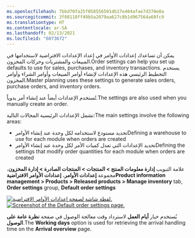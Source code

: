 ```yaml
---
ms.openlocfilehash: 7bbd70fa25f058556591db17e404afae7d370e0a
ms.sourcegitcommit: 3f08118ff49b5a2079aa627c8b1d967564a68fc9
ms.translationtype: HT
ms.contentlocale: ar-SA
ms.lasthandoff: 02/13/2021
ms.locfileid: "6073672"
---
```

<span data-ttu-id="89cce-101">يمكن أن تساعدك إعدادات الأوامر في إعداد الإعدادات الافتراضية لاستخدامها في المبيعات والمشتريات وحركات المخزون.</span><span class="sxs-lookup"><span data-stu-id="89cce-101">Order settings can help you set up defaults to use for sales, purchases, and inventory transactions.</span></span> <span data-ttu-id="89cce-102">يستخدم التخطيط الرئيسي هذه الإعدادات لإنشاء أوامر المبيعات وأوامر الشراء وأوامر المخزون.</span><span class="sxs-lookup"><span data-stu-id="89cce-102">Master planning uses these settings to generate sales orders, purchase orders, and inventory orders.</span></span> 

<span data-ttu-id="89cce-103">تُستخدم الإعدادات أيضاً عند إنشاء أمر يدوياً.</span><span class="sxs-lookup"><span data-stu-id="89cce-103">The settings are also used when you manually create an order.</span></span> 

<span data-ttu-id="89cce-104">تشمل الإعدادات الرئيسية المجالات التالية:</span><span class="sxs-lookup"><span data-stu-id="89cce-104">The main settings involve the following areas:</span></span>

- <span data-ttu-id="89cce-105">تحديد مستودع لاستخدامه لكل وحدة عند إنشاء الأوامر</span><span class="sxs-lookup"><span data-stu-id="89cce-105">Defining a warehouse to use for each module when orders are created</span></span>
- <span data-ttu-id="89cce-106">تحديد الإعدادات التي تعدل كميات الأمر لكل وحدة عند إنشاء الأوامر</span><span class="sxs-lookup"><span data-stu-id="89cce-106">Defining the settings that modify order quantities for each module when orders are created</span></span>

<span data-ttu-id="89cce-107">علامة التبويب **إدارة معلومات المنتج > المنتجات > المنتجات الصادرة >  إدارة المخزون**، مجموعة **إعدادات الأوامر**، **إعدادات الأوامر الافتراضية**</span><span class="sxs-lookup"><span data-stu-id="89cce-107">**Product information management > Products > Released products >  Manage inventory** tab, **Order settings** group, **Default order settings**</span></span>


<span data-ttu-id="89cce-108">[![لقطة شاشة لصفحة إعدادات الأوامر الافتراضية.](../media/default-order-settings.png)](../media/default-order-settings.png#lightbox)</span><span class="sxs-lookup"><span data-stu-id="89cce-108">[![Screenshot of the Default order settings page.](../media/default-order-settings.png)](../media/default-order-settings.png#lightbox)</span></span>

<span data-ttu-id="89cce-109">يُستخدم خيار **أيام العمل** لاسترداد وقت معالجة الوصول في صفحة **نظرة عامة على الوصول**.</span><span class="sxs-lookup"><span data-stu-id="89cce-109">The **Working days** option is used for retrieving the arrival handling time on the **Arrival overview** page.</span></span>


